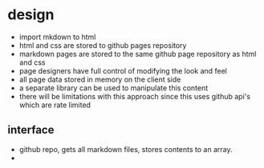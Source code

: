 # design

+ import mkdown to html
+ html and css are stored to github pages repository
+ markdown pages are stored to the same github page repository as html and css
+ page designers have full control of modifying the look and feel
+ all page data stored in memory on the client side
+ a separate library can be used to manipulate this content
+ there will be limitations with this approach since this uses github api's which are rate limited

## interface

+ github repo, gets all markdown files, stores contents to an array.
+  
